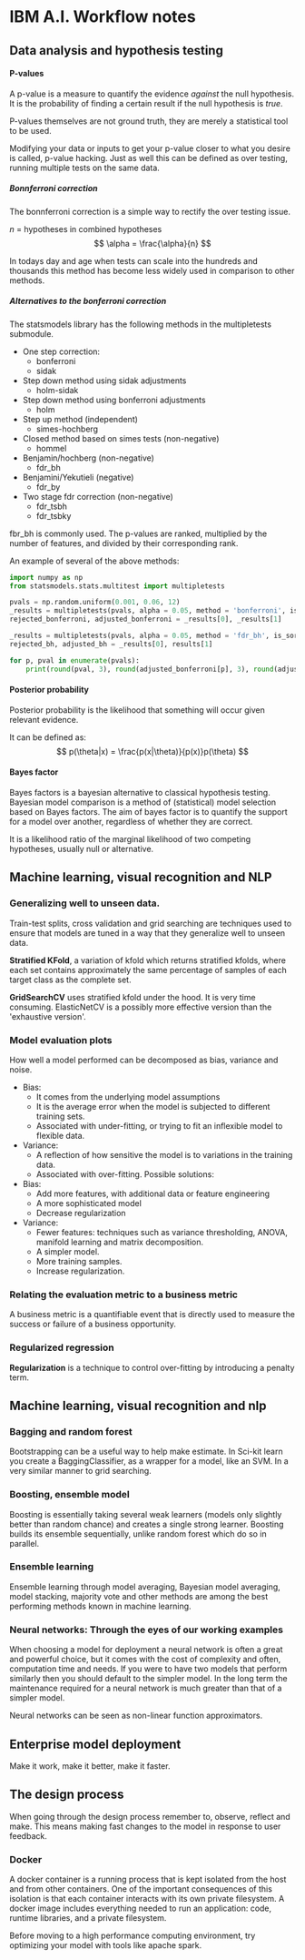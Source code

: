 
# IBM A.I. Workflow notes

## Data analysis and hypothesis testing

#### P-values
A p-value is a measure to quantify the evidence *against* the null hypothesis.
It is the probability of finding a certain result if the null hypothesis is *true*.

P-values themselves are not ground truth, they are merely a statistical tool to be used.

Modifying your data or inputs to get your p-value closer to what you desire is called, p-value hacking. Just as well this can be defined as over testing, running multiple tests on the same data.

##### Bonnferroni correction
The bonnferroni correction is a simple way to rectify the over testing issue.

$n$ = hypotheses in combined hypotheses
$$ \alpha = \frac{\alpha}{n} $$

In todays day and age when tests can scale into the hundreds and thousands this method has become less widely used in comparison to other methods.

##### Alternatives to the bonferroni correction
The statsmodels library has the following methods in the multipletests submodule.
* One step correction:
    * bonferroni
    * sidak
* Step down method using sidak adjustments
    * holm-sidak
* Step down method using bonferroni adjustments
    * holm
* Step up method (independent)
    * simes-hochberg
* Closed method based on simes tests (non-negative)
    * hommel
* Benjamin/hochberg (non-negative)
    * fdr_bh
* Benjamini/Yekutieli (negative)
    * fdr_by
* Two stage fdr correction (non-negative)
    * fdr_tsbh
    * fdr_tsbky

fbr_bh is commonly used. The p-values are ranked, multiplied by the number of features, and divided by their corresponding rank.

An example of several of the above methods:
```python
import numpy as np
from statsmodels.stats.multitest import multipletests

pvals = np.random.uniform(0.001, 0.06, 12)
_results = multipletests(pvals, alpha = 0.05, method = 'bonferroni', is_sorted = False, returnsorted = False)
rejected_bonferroni, adjusted_bonferroni = _results[0], _results[1]

_results = multipletests(pvals, alpha = 0.05, method = 'fdr_bh', is_sorted = False, returnsorted = False)
rejected_bh, adjusted_bh = _results[0], results[1]

for p, pval in enumerate(pvals):
    print(round(pval, 3), round(adjusted_bonferroni[p], 3), round(adjusted_bh[p], 3))
```

#### Posterior probability
Posterior probability is the likelihood that something will occur given relevant evidence.

It can be defined as:
$$
p(\theta|x) = \frac{p(x|\theta)}{p(x)}p(\theta)
$$

#### Bayes factor
Bayes factors is a bayesian alternative to classical hypothesis testing. Bayesian model comparison is a method of (statistical) model selection based on Bayes factors. The aim of bayes factor is to quantify the support for a model over another, regardless of whether they are correct.

It is a likelihood ratio of the marginal likelihood of two competing hypotheses, usually null or alternative.

## Machine learning, visual recognition and NLP

### Generalizing well to unseen data.
Train-test splits, cross validation and grid searching are techniques used to ensure that models are tuned in a way that they generalize well to unseen data. 

**Stratified KFold**, a variation of kfold which returns stratified kfolds, where each set contains approximately the same percentage of samples of each target class as the complete set.

**GridSearchCV** uses stratified kfold under the hood. It is very time consuming. ElasticNetCV is a possibly more effective version than the 'exhaustive version'.

### Model evaluation plots
How well a model performed can be decomposed as bias, variance and noise. 
* Bias:
  * It comes from the underlying model assumptions
  * It is the average error when the model is subjected to different training sets.
  * Associated with under-fitting, or trying to fit an inflexible model to flexible data.
* Variance:
  * A reflection of how sensitive the model is to variations in the training data.
  * Associated with over-fitting.
Possible solutions:
* Bias:
  * Add more features, with additional data or feature engineering
  * A more sophisticated model
  * Decrease regularization
* Variance:
  * Fewer features: techniques such as variance thresholding, ANOVA, manifold learning and matrix decomposition.
  * A simpler model.
  * More training samples.
  * Increase regularization.

### Relating the evaluation metric to a business metric
A business metric is a quantifiable event that is directly used to measure the success or failure of a business opportunity.

### Regularized regression
**Regularization** is a technique to control over-fitting by introducing a penalty term.

## Machine learning, visual recognition and nlp

### Bagging and random forest
Bootstrapping can be a useful way to help make estimate. In Sci-kit learn you create a BaggingClassifier, as a wrapper for a model, like an SVM. In a very similar manner to grid searching.

### Boosting, ensemble model
Boosting is essentially taking several weak learners (models only slightly better than random chance) and creates a single strong learner. Boosting builds its ensemble sequentially, unlike random forest which do so in parallel.

### Ensemble learning
Ensemble learning through model averaging, Bayesian model averaging, model stacking, majority vote and other methods are among the best performing methods known in machine learning.

### Neural networks: Through the eyes of our working examples
When choosing a model for deployment a neural network is often a great and powerful choice, but it comes with the cost of complexity and often, computation time and needs. If you were to have two models that perform similarly then you should default to the simpler model. In the long term the maintenance required for a neural network is much greater than that of a simpler model.

Neural networks can be seen as non-linear function approximators.

## Enterprise model deployment
Make it work, make it better, make it faster.

## The design process
When going through the design process remember to, observe, reflect and make. This means making fast changes to the model in response to user feedback.

### Docker
A docker container is a running process that is kept isolated from the host and from other containers. One of the important consequences of this isolation is that each container interacts with its own private filesystem. A docker image includes everything needed to run an application: code, runtime libraries, and a private filesystem.

Before moving to a high performance computing environment, try optimizing your model with tools like apache spark.